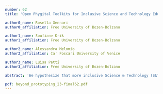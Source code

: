 ```yaml
---
number: 62
title: 'Open Phygital Toolkits for Inclusive Science and Technology Education'

author0_name: Rosella Gennari
author0_affiliation: Free University of Bozen-Bolzano

author1_name: Soufiane Krik
author1_affiliation: Free University of Bozen-Bolzano

author2_name: Alessandra Melonio
author2_affiliation: Ca' Foscari University of Venice

author3_name: Luisa Petti
author3_affiliation: Free University of Bozen-Bolzano

abstract: 'We hypothesize that more inclusive Science & Technology (S&T) education requires novel phygital toolkits, combining and adapting physical material, open software and hardware, for broadening the range of expression means for diverse learners. The toolkits should also be open in that they enable for the free exploration of their inner working and related S&T knowledge. Moreover, in line with recent inclusive initiatives for learners, we propose that such toolkits should be used in socio-culturally relevant design activities for “making and use” and “collective sense-making”. Our position paper explains how we started and continue developing open phygital toolkits for inclusive S&T educational activities which are design-oriented, and example prototypes of such toolkits by authors of this paper and colleagues.'

pdf: beyond_prototyping_23-final62.pdf
---
```

